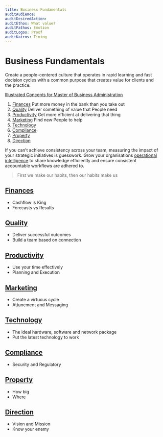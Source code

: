 ```yaml
---
title: Business Fundamentals
auditAudience:
auditDesiredAction:
auditEthos: What value?
auditPathos: Emotion
auditLogos: Proof
auditKairos: Timing
---
```


# Business Fundamentals

Create a people-centered culture that operates in rapid learning and fast decision cycles with a common purpose that creates value for clients and the practice.

[Illustrated Concepts for Master of Business Administration](https://mba-mondays-illustrated.com/)

1. [Finances](./finances/) Put more money in the bank than you take out
2. [Quality](./quality/) Deliver something of value that People need
3. [Productivity](./productivity/) Get more efficient at delivering that thing
4. [Marketing](./marketing/) Find new People to help
5. [Technology](./technology/)
6. [Compliance](./compliance/)
7. [Property](./property/)
8. [Direction](./direction/)

If you can't achieve consistency across your team, measuring the impact of your strategic initiatives is guesswork. Grow your organisations [operational intelligence](../../features/workflows/staff-management/how-to-create-operations-checklists/) to share knowledge efficiently and ensure consistent accountable workflows are adhered to.

> First we make our habits, then our habits make us

## [Finances](./finances/)

- Cashflow is King
- Forecasts vs Results

## [Quality](./quality/)

- Deliver successful outcomes
- Build a team based on connection

## [Productivity](./productivity/)

- Use your time effectively
- Planning and Execution

## [Marketing](./marketing/)

- Create a virtuous cycle
- Attunement and Messaging

## [Technology](./technology/)

- The ideal hardware, software and network package
- Put the latest technology to work

## [Compliance](./compliance/)

- Security and Regulatory

## [Property](./property/)

- How big
- Where

## [Direction](./direction/)

- Vision and Mission
- Know your enemy
